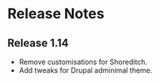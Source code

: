 # Release Notes

## Release 1.14

* Remove customisations for Shoreditch.
* Add tweaks for Drupal adminimal theme.
